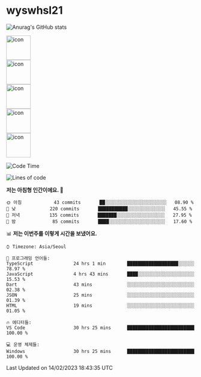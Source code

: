 # wyswhsl21
![Anurag's GitHub stats](https://github-readme-stats.vercel.app/api?username=wyswhsl21&show_icons=true&theme=great-gatsby)
<div style="display: flex; align-items: flex-start;"><img src="https://techstack-generator.vercel.app/js-icon.svg" alt="icon" width="65" height="65" /></div><div style="display: flex; align-items: flex-start;"><img src="https://techstack-generator.vercel.app/restapi-icon.svg" alt="icon" width="65" height="65" /></div><div style="display: flex; align-items: flex-start;"><img src="https://techstack-generator.vercel.app/aws-icon.svg" alt="icon" width="65" height="65" /></div><div style="display: flex; align-items: flex-start;"><img src="https://techstack-generator.vercel.app/jest-icon.svg" alt="icon" width="65" height="65" /></div><div style="display: flex; align-items: flex-start;"><img src="https://techstack-generator.vercel.app/react-icon.svg" alt="icon" width="65" height="65" /></div>



  <!--START_SECTION:waka-->
![Code Time](http://img.shields.io/badge/Code%20Time-59%20hrs%2041%20mins-blue)

![Lines of code](https://img.shields.io/badge/%EC%A0%80%EB%8A%94%20%EC%97%AC%ED%83%9C%EA%B9%8C%EC%A7%80%20-241%20Thousand%20%EC%A4%84%EC%9D%98%20%EC%BD%94%EB%93%9C%EB%A5%BC%20%EC%9E%91%EC%84%B1%ED%96%88%EC%96%B4%EC%9A%94.-blue)

**저는 아침형 인간이에요. 🐤** 

```text
🌞 아침            43 commits       ██░░░░░░░░░░░░░░░░░░░░░░░   08.90 % 
🌆 낮　           220 commits       ███████████░░░░░░░░░░░░░░   45.55 % 
🌃 저녁           135 commits       ███████░░░░░░░░░░░░░░░░░░   27.95 % 
🌙 밤　            85 commits       ████░░░░░░░░░░░░░░░░░░░░░   17.60 % 

```


📊 **저는 이번주를 이렇게 시간을 보냈어요.** 

```text
⌚︎ Timezone: Asia/Seoul

💬 프로그래밍 언어들: 
TypeScript               24 hrs 1 min        ███████████████████░░░░░░   78.97 % 
JavaScript               4 hrs 43 mins       ████░░░░░░░░░░░░░░░░░░░░░   15.53 % 
Dart                     43 mins             ░░░░░░░░░░░░░░░░░░░░░░░░░   02.38 % 
JSON                     25 mins             ░░░░░░░░░░░░░░░░░░░░░░░░░   01.39 % 
HTML                     19 mins             ░░░░░░░░░░░░░░░░░░░░░░░░░   01.05 % 

🔥 에디터들: 
VS Code                  30 hrs 25 mins      █████████████████████████   100.00 % 

💻 운영 체제들: 
Windows                  30 hrs 25 mins      █████████████████████████   100.00 % 

```


 Last Updated on 14/02/2023 18:43:35 UTC
<!--END_SECTION:waka-->
